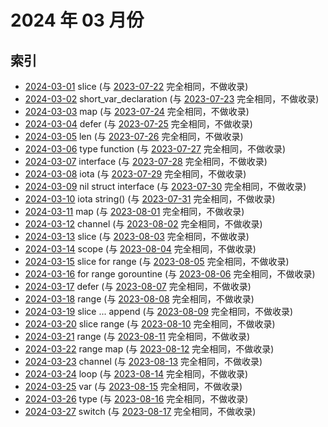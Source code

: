 # 2024 年 03 月份

## 索引

- [2024-03-01](#) slice (与 [2023-07-22](../07/22/README.md) 完全相同，不做收录)
- [2024-03-02](#) short_var_declaration (与 [2023-07-23](../07/23/README.md) 完全相同，不做收录)
- [2024-03-03](#) map (与 [2023-07-24](../07/24/README.md) 完全相同，不做收录)
- [2024-03-04](#) defer (与 [2023-07-25](../07/25/README.md) 完全相同，不做收录)
- [2024-03-05](#) len (与 [2023-07-26](../07/26/README.md) 完全相同，不做收录)
- [2024-03-06](#) type function (与 [2023-07-27](../07/27/README.md) 完全相同，不做收录)
- [2024-03-07](#) interface (与 [2023-07-28](../07/28/README.md) 完全相同，不做收录)
- [2024-03-08](#) iota (与 [2023-07-29](../07/29/README.md) 完全相同，不做收录)
- [2024-03-09](#) nil struct interface (与 [2023-07-30](../07/30/README.md) 完全相同，不做收录)
- [2024-03-10](#) iota string() (与 [2023-07-31](../07/31/README.md) 完全相同，不做收录)
- [2024-03-11](#) map (与 [2023-08-01](../08/01/README.md) 完全相同，不做收录)
- [2024-03-12](#) channel (与 [2023-08-02](../08/02/README.md) 完全相同，不做收录)
- [2024-03-13](#) slice (与 [2023-08-03](../08/03/README.md) 完全相同，不做收录)
- [2024-03-14](#) scope (与 [2023-08-04](../08/04/README.md) 完全相同，不做收录)
- [2024-03-15](#) slice for range (与 [2023-08-05](../08/05/README.md) 完全相同，不做收录)
- [2024-03-16](#) for range gorountine (与 [2023-08-06](../08/06/README.md) 完全相同，不做收录)
- [2024-03-17](#) defer (与 [2023-08-07](../08/07/README.md) 完全相同，不做收录)
- [2024-03-18](#) range (与 [2023-08-08](../08/08/README.md) 完全相同，不做收录)
- [2024-03-19](#) slice ... append (与 [2023-08-09](../08/09/README.md) 完全相同，不做收录)
- [2024-03-20](#) slice range (与 [2023-08-10](../08/10/README.md) 完全相同，不做收录)
- [2024-03-21](#) range (与 [2023-08-11](../08/11/README.md) 完全相同，不做收录)
- [2024-03-22](#) range map (与 [2023-08-12](../08/12/README.md) 完全相同，不做收录)
- [2024-03-23](#) channel (与 [2023-08-13](../08/13/README.md) 完全相同，不做收录)
- [2024-03-24](#) loop (与 [2023-08-14](../08/14/README.md) 完全相同，不做收录)
- [2024-03-25](#) var (与 [2023-08-15](../08/15/README.md) 完全相同，不做收录)
- [2024-03-26](#) type (与 [2023-08-16](../08/16/README.md) 完全相同，不做收录)
- [2024-03-27](#) switch (与 [2023-08-17](../08/17/README.md) 完全相同，不做收录)
